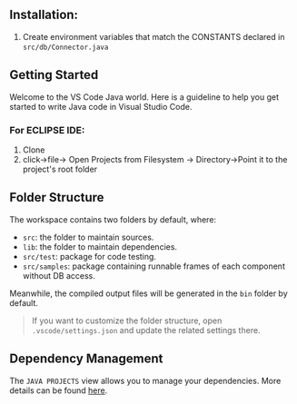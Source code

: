 ## Installation:
1. Create environment variables that match the CONSTANTS declared in `src/db/Connector.java`
## Getting Started

Welcome to the VS Code Java world. Here is a guideline to help you get started to write Java code in Visual Studio Code.
### For ECLIPSE IDE:
1. Clone
2. click->file-> Open Projects from Filesystem -> Directory->Point it to the project's root folder

## Folder Structure

The workspace contains two folders by default, where:

- `src`: the folder to maintain sources.
- `lib`: the folder to maintain dependencies.
- `src/test`: package for code testing.
- `src/samples`: package containing runnable frames of each component without DB access.

Meanwhile, the compiled output files will be generated in the `bin` folder by default.

> If you want to customize the folder structure, open `.vscode/settings.json` and update the related settings there.

## Dependency Management

The `JAVA PROJECTS` view allows you to manage your dependencies. More details can be found [here](https://github.com/microsoft/vscode-java-dependency#manage-dependencies).

